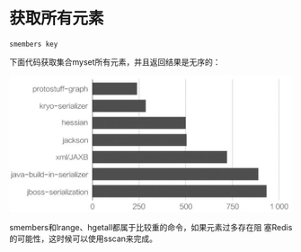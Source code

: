 # 获取所有元素

```text
smembers key
```

下面代码获取集合myset所有元素，并且返回结果是无序的：

![](../../.gitbook/assets/image%20%28149%29.png)

smembers和lrange、hgetall都属于比较重的命令，如果元素过多存在阻 塞Redis的可能性，这时候可以使用sscan来完成。

